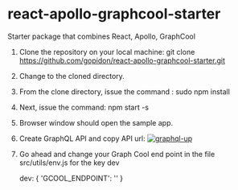 # react-apollo-graphcool-starter
Starter package that combines React, Apollo, GraphCool

1. Clone the repository on your local machine: git clone https://github.com/gopidon/react-apollo-graphcool-starter.git
2. Change to the cloned directory. 
3. From the clone directory, issue the command : sudo npm install 
4. Next, issue the command: npm start -s
5. Browser window should open the sample app.
6. Create GraphQL API and copy API url: [![graphql-up](http://static.graph.cool/images/graphql-up.svg)](https://www.graph.cool/graphql-up/new/?source=https://raw.githubusercontent.com/gopidon/react-apollo-graphcool-starter/master/posts.schema)
6. Go ahead and change your Graph Cool end point in the file src/utils/env.js for the key dev
    
    dev:
    {
        'GCOOL_ENDPOINT': '<your end point>'
    }
